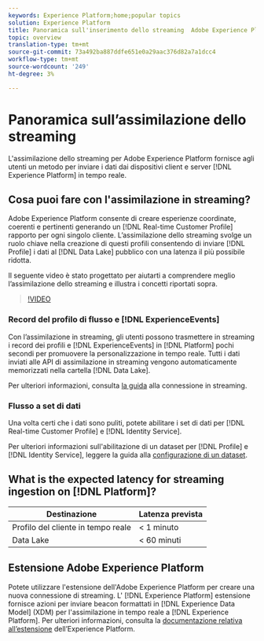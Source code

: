 ```yaml
---
keywords: Experience Platform;home;popular topics
solution: Experience Platform
title: Panoramica sull'inserimento dello streaming  Adobe Experience Platform
topic: overview
translation-type: tm+mt
source-git-commit: 73a492ba887ddfe651e0a29aac376d82a7a1dcc4
workflow-type: tm+mt
source-wordcount: '249'
ht-degree: 3%

---
```



# Panoramica sull’assimilazione dello streaming

L&#39;assimilazione dello streaming per  Adobe Experience Platform fornisce agli utenti un metodo per inviare i dati dai dispositivi client e server [!DNL Experience Platform] in tempo reale.

## Cosa puoi fare con l&#39;assimilazione in streaming?

 Adobe Experience Platform consente di creare esperienze coordinate, coerenti e pertinenti generando un [!DNL Real-time Customer Profile] rapporto per ogni singolo cliente. L’assimilazione dello streaming svolge un ruolo chiave nella creazione di questi profili consentendo di inviare [!DNL Profile] i dati al [!DNL Data Lake] pubblico con una latenza il più possibile ridotta.

Il seguente video è stato progettato per aiutarti a comprendere meglio l’assimilazione dello streaming e illustra i concetti riportati sopra.

>[!VIDEO](https://video.tv.adobe.com/v/28425?quality=12&learn=on)

### Record del profilo di flusso e [!DNL ExperienceEvents]

Con l’assimilazione in streaming, gli utenti possono trasmettere in streaming i record dei profili e [!DNL ExperienceEvents] in [!DNL Platform] pochi secondi per promuovere la personalizzazione in tempo reale. Tutti i dati inviati alle API di assimilazione in streaming vengono automaticamente memorizzati nella cartella [!DNL Data Lake].

Per ulteriori informazioni, consulta [la guida](../tutorials/create-streaming-connection.md) alla connessione in streaming.

### Flusso a set di dati

Una volta certi che i dati sono puliti, potete abilitare i set di dati per [!DNL Real-time Customer Profile] e [!DNL Identity Service].

Per ulteriori informazioni sull&#39;abilitazione di un dataset per [!DNL Profile] e [!DNL Identity Service], leggere la guida alla [configurazione di un dataset](../../profile/tutorials/dataset-configuration.md).

## What is the expected latency for streaming ingestion on [!DNL Platform]?

| Destinazione | Latenza prevista |
| --------- | ---------------- |
| Profilo del cliente in tempo reale | &lt; 1 minuto |
| Data Lake | &lt; 60 minuti |

## Estensione Adobe Experience Platform

Potete utilizzare l&#39;estensione dell&#39;Adobe Experience Platform  per creare una nuova connessione di streaming. L&#39; [!DNL Experience Platform] estensione fornisce azioni per inviare beacon formattati in [!DNL Experience Data Model] (XDM) per l&#39;assimilazione in tempo reale a [!DNL Experience Platform]. Per ulteriori informazioni, consulta la [documentazione relativa all’estensione](https://docs.adobe.com/content/help/en/launch/using/extensions-ref/adobe-extension/adobe-experience-platform-extension.html) dell’Experience Platform.